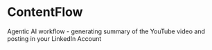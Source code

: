 # ContentFlow
Agentic AI workflow - generating summary of the YouTube video and posting in your LinkedIn Account 
